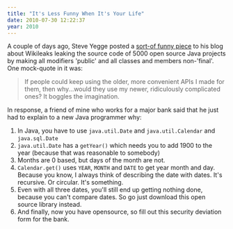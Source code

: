 ```yaml
---
title: "It's Less Funny When It's Your Life"
date: 2010-07-30 12:22:37
year: 2010
---
```

A couple of days ago, Steve Yegge posted a <a href="http://steve-yegge.blogspot.com/2010/07/wikileaks-to-leak-5000-open-source-java.html">sort-of funny piece</a> to his blog about Wikileaks leaking the source code of 5000 open source Java projects by making all modifiers 'public' and all classes and members non-'final'.  One mock-quote in it was:
<blockquote>If people could keep using the older, more convenient APIs I made for them, then why...would they use my newer, ridiculously complicated ones? It boggles the imagination.</blockquote>
In response, a friend of mine who works for a major bank said that he just had to explain to a new Java programmer why:
<ol>
  <li>In Java, you have to use <code>java.util.Date</code> and <code>java.util.Calendar</code> and <code>java.sql.Date</code></li>
  <li><code>java.util.Date</code> has a <code>getYear()</code> which needs you to add 1900 to the year (because that was reasonable to somebody)</li>
  <li>Months are 0 based, but days of the month are not.</li>
  <li><code>Calendar.get()</code> uses <code>YEAR</code>, <code>MONTH</code> and <code>DATE</code> to get year month and day. Because you know, I always think of describing the date with dates. It's recursive. Or circular. It's something.</li>
  <li>Even with all three dates, you'll still end up getting nothing done, because you can't compare dates. So go just download this open source library instead.</li>
  <li>And finally, now you have opensource, so fill out this security deviation form for the bank.</li>
</ol>
